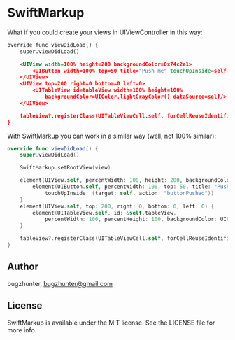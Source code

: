 # SwiftMarkup

What if you could create your views in UIViewController in this way:
```xml
override func viewDidLoad() {
    super.viewDidLoad()

    <UIView width=100% height=200 backgroundColor=0x74c2e1>
        <UIButton width=100% top=50 title="Push me" touchUpInside=self.buttonPushed/>
    </UIView>
    <UIView top=200 right=0 bottom=0 left=0>
        <UITableView id=tableView width=100% height=100% 
            backgroundColor=UIColor.lightGrayColor() dataSource=self/>
    </UIView>

    tableView?.registerClass(UITableViewCell.self, forCellReuseIdentifier: "defaultCell")
}
```

With SwiftMarkup you can work in a similar way (well, not 100% similar):
```swift
override func viewDidLoad() {
    super.viewDidLoad()

    SwiftMarkup.setRootView(view)

    element(UIView.self, percentWidth: 100, height: 200, backgroundColorRGB: 0x74c2e1) {
        element(UIButton.self, percentWidth: 100, top: 50, title: "Push me",
            touchUpInside: (target: self, action: "buttonPushed"))
    }
    element(UIView.self, top: 200, right: 0, bottom: 0, left: 0) {
        element(UITableView.self, id: &self.tableView,
            percentWidth: 100, percentHeight: 100, backgroundColor: UIColor.lightGrayColor(), dataSource: self)
    }

    tableView?.registerClass(UITableViewCell.self, forCellReuseIdentifier: "defaultCell")
}
```

## Author

bugzhunter, bugzhunter@gmail.com

## License

SwiftMarkup is available under the MIT license. See the LICENSE file for more info.
